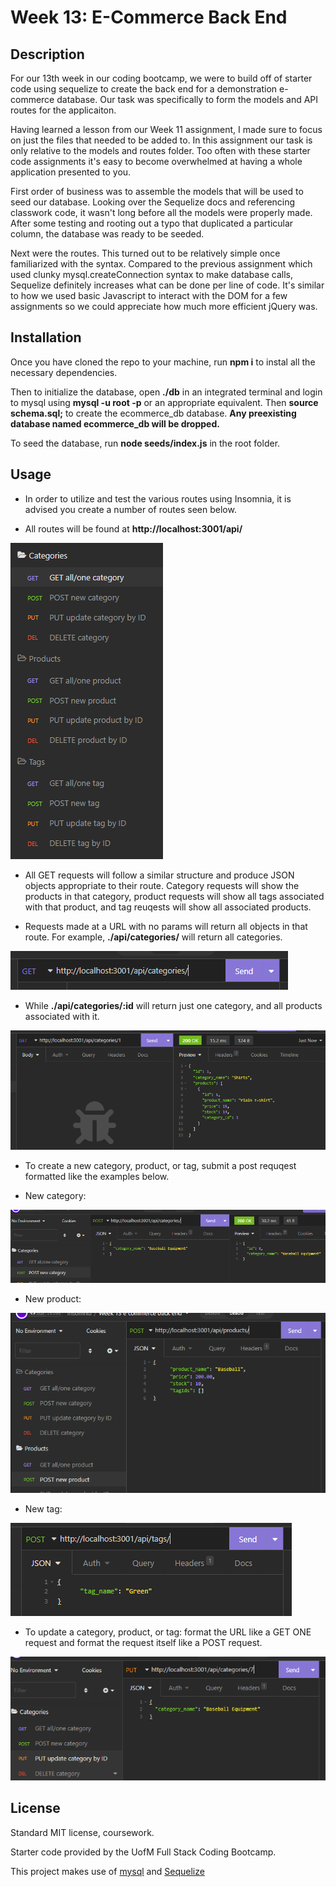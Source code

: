 # Week 13: E-Commerce Back End

## Description

For our 13th week in our coding bootcamp, we were to build off of starter code using sequelize to create the back end for a demonstration e-commerce database. Our task was specifically to form the models and API routes for the applicaiton.

Having learned a lesson from our Week 11 assignment, I made sure to focus on just the files that needed to be added to. In this assignment our task is only relative to the models and routes folder. Too often with these starter code assignments it's easy to become overwhelmed at having a whole application presented to you. 

First order of business was to assemble the models that will be used to seed our database. Looking over the Sequelize docs and referencing classwork code, it wasn't long before all the models were properly made. After some testing and rooting out a typo that duplicated a particular column, the database was ready to be seeded.

Next were the routes. This turned out to be relatively simple once familiarized with the syntax. Compared to the previous assignment which used clunky mysql.createConnection syntax to make database calls, Sequelize definitely increases what can be done per line of code. It's similar to how we used basic Javascript to interact with the DOM for a few assignments so we could appreciate how much more efficient jQuery was.

## Installation

Once you have cloned the repo to your machine, run **npm i** to instal all the necessary dependencies.

Then to initialize the database, open **./db** in an integrated terminal and login to mysql using **mysql -u root -p** or an appropriate equivalent. Then **source schema.sql;** to create the ecommerce_db database. **Any preexisting database named ecommerce_db will be dropped.**

To seed the database, run **node seeds/index.js** in the root folder.

## Usage

- In order to utilize and test the various routes using Insomnia, it is advised you create a number of routes seen below.

- All routes will be found at **http<nolink>://localhost:3001/api/** 

![requests](./project/images/requests.PNG)

- All GET requests will follow a similar structure and produce JSON objects appropriate to their route. Category requests will show the products in that category, product requests will show all tags associated with that product, and tag reuqests will show all associated products.

- Requests made at a URL with no params will return all objects in that route. For example, **./api/categories/** will return all categories.

![get all](./project/images/get_all.PNG)

- While **./api/categories/:id** will return just one category, and all products associated with it.

![get one](./project/images/get_one.PNG)

- To create a new category, product, or tag, submit a post requqest formatted like the examples below.

- New category:

![new category](./project/images/new_category.PNG)

- New product:

![new product](./project/images/new_product.PNG)

- New tag:

![new tag](./project/images/new_tag.PNG)

- To update a category, product, or tag: format the URL like a GET ONE request and format the request itself like a POST request.

![updates](./project/images/update.PNG)

## License

Standard MIT license, coursework.

Starter code provided by the UofM Full Stack Coding Bootcamp.

This project makes use of [mysql](https://www.mysql.com/) and [Sequelize](https://sequelize.org/)